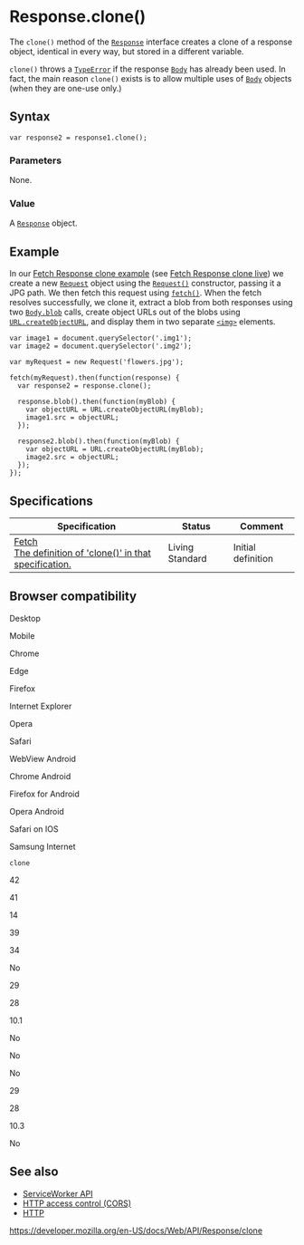 # Response.clone()

The `clone()` method of the [`Response`](../response) interface creates a clone of a response object, identical in every way, but stored in a different variable.

`clone()` throws a [`TypeError`](https://developer.mozilla.org/en-US/docs/Web/JavaScript/Reference/Global_Objects/TypeError) if the response [`Body`](../body) has already been used. In fact, the main reason `clone()` exists is to allow multiple uses of [`Body`](../body) objects (when they are one-use only.)

## Syntax

    var response2 = response1.clone();

### Parameters

None.

### Value

A [`Response`](../response) object.

## Example

In our [Fetch Response clone example](https://github.com/mdn/fetch-examples/tree/gh-pages/fetch-response-clone) (see [Fetch Response clone live](https://mdn.github.io/fetch-examples/fetch-response-clone/)) we create a new [`Request`](../request) object using the [`Request()`](../request/request) constructor, passing it a JPG path. We then fetch this request using [`fetch()`](../windoworworkerglobalscope/fetch). When the fetch resolves successfully, we clone it, extract a blob from both responses using two [`Body.blob`](../body/blob) calls, create object URLs out of the blobs using [`URL.createObjectURL`](../url/createobjecturl), and display them in two separate [`<img>`](https://developer.mozilla.org/en-US/docs/Web/HTML/Element/img) elements.

    var image1 = document.querySelector('.img1');
    var image2 = document.querySelector('.img2');

    var myRequest = new Request('flowers.jpg');

    fetch(myRequest).then(function(response) {
      var response2 = response.clone();

      response.blob().then(function(myBlob) {
        var objectURL = URL.createObjectURL(myBlob);
        image1.src = objectURL;
      });

      response2.blob().then(function(myBlob) {
        var objectURL = URL.createObjectURL(myBlob);
        image2.src = objectURL;
      });
    });

## Specifications

<table><thead><tr class="header"><th>Specification</th><th>Status</th><th>Comment</th></tr></thead><tbody><tr class="odd"><td><a href="https://fetch.spec.whatwg.org/#dom-response-clone">Fetch<br />
<span class="small">The definition of 'clone()' in that specification.</span></a></td><td><span class="spec-living">Living Standard</span></td><td>Initial definition</td></tr></tbody></table>

## Browser compatibility

Desktop

Mobile

Chrome

Edge

Firefox

Internet Explorer

Opera

Safari

WebView Android

Chrome Android

Firefox for Android

Opera Android

Safari on IOS

Samsung Internet

`clone`

42

41

14

39

34

No

29

28

10.1

No

No

No

29

28

10.3

No

## See also

- [ServiceWorker API](../service_worker_api)
- [HTTP access control (CORS)](https://developer.mozilla.org/en-US/docs/Web/HTTP/CORS)
- [HTTP](https://developer.mozilla.org/en-US/docs/Web/HTTP)

<a href="https://developer.mozilla.org/en-US/docs/Web/API/Response/clone" class="_attribution-link">https://developer.mozilla.org/en-US/docs/Web/API/Response/clone</a>
